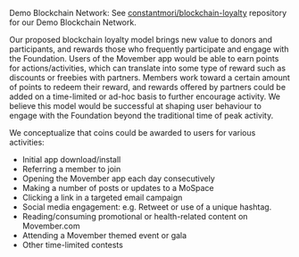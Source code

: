 Demo Blockchain Network: See [constantmori/blockchain-loyalty](https://github.com/constantmori/blockchain-loyalty) repository for our Demo Blockchain Network.

Our proposed blockchain loyalty model brings new value to donors and participants, and rewards those who frequently participate and engage with the Foundation. Users of the Movember app would be able to earn points for actions/activities, which can translate into some type of reward such as discounts or freebies with partners.  Members work toward a certain amount of points to redeem their reward, and rewards offered by partners could be added on a time-limited or ad-hoc basis to further encourage activity. We believe this model would be successful at shaping user behaviour to engage with the Foundation beyond the traditional time of peak activity.

We conceptualize that coins could be awarded to users for various activities:
  - Initial app download/install
  - Referring a member to join
  - Opening the Movember app each day consecutively
  - Making a number of posts or updates to a MoSpace
  - Clicking a link in a targeted email campaign
  - Social media engagement: e.g. Retweet or use of a unique hashtag.
  - Reading/consuming promotional or health-related content on Movember.com
  - Attending a Movember themed event or gala
  - Other time-limited contests


